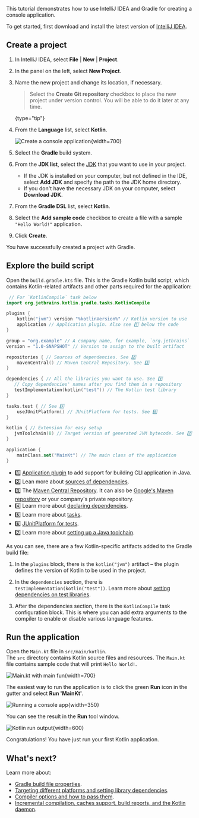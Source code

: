 [//]: # (title: Get started with Gradle and Kotlin/JVM)

This tutorial demonstrates how to use IntelliJ IDEA and Gradle for creating a console application.

To get started, first download and install the latest version of [IntelliJ IDEA](https://www.jetbrains.com/idea/download/index.html).

## Create a project

1. In IntelliJ IDEA, select **File** | **New** | **Project**.
2. In the panel on the left, select **New Project**.
3. Name the new project and change its location, if necessary.

   > Select the **Create Git repository** checkbox to place the new project under version control. You will be able to do
   > it later at any time.
   >
   {type="tip"}

4. From the **Language** list, select **Kotlin**.

   ![Create a console application](jvm-new-gradle-project.png){width=700}

5. Select the **Gradle** build system.
6. From the **JDK list**, select the [JDK](https://www.oracle.com/java/technologies/downloads/) that you want to use in
   your project.
    * If the JDK is installed on your computer, but not defined in the IDE, select **Add JDK** and specify the path to the
      JDK home directory.
    * If you don't have the necessary JDK on your computer, select **Download JDK**.

7. From the **Gradle DSL** list, select **Kotlin**.
8. Select the **Add sample code** checkbox to create a file with a sample `"Hello World!"` application.
9. Click **Create**.

You have successfully created a project with Gradle.

## Explore the build script

Open the `build.gradle.kts` file. This is the Gradle Kotlin build script, which contains Kotlin-related artifacts and other parts required for the application:

```kotlin
 // For `KotlinCompile` task below
import org.jetbrains.kotlin.gradle.tasks.KotlinCompile

plugins {
    kotlin("jvm") version "%kotlinVersion%" // Kotlin version to use
    application // Application plugin. Also see 1️⃣ below the code
}

group = "org.example" // A company name, for example, `org.jetbrains`
version = "1.0-SNAPSHOT" // Version to assign to the built artifact

repositories { // Sources of dependencies. See 2️⃣
    mavenCentral() // Maven Central Repository. See 3️⃣
}

dependencies { // All the libraries you want to use. See 4️⃣
   // Copy dependencies' names after you find them in a repository
   testImplementation(kotlin("test")) // The Kotlin test library
}

tasks.test { // See 5️⃣
    useJUnitPlatform() // JUnitPlatform for tests. See 6️⃣
}

kotlin { // Extension for easy setup
   jvmToolchain(8) // Target version of generated JVM bytecode. See 7️⃣
}

application {
    mainClass.set("MainKt") // The main class of the application
}
```

* 1️⃣ [Application plugin](https://docs.gradle.org/current/userguide/application_plugin.html) to add support for building CLI application in Java.
* 2️⃣ Lean more about [sources of dependencies](https://docs.gradle.org/current/userguide/declaring_repositories.html).
* 3️⃣ The [Maven Central Repository](https://search.maven.org/). It can also be [Google's Maven repository](https://maven.google.com/web/index.html) or your company's private repository.
* 4️⃣ Learn more about [declaring dependencies](https://docs.gradle.org/current/userguide/declaring_dependencies.html).
* 5️⃣ Learn more about [tasks](https://docs.gradle.org/current/dsl/org.gradle.api.Task.html).
* 6️⃣ [JUnitPlatform for tests](https://docs.gradle.org/current/javadoc/org/gradle/api/tasks/testing/Test.html#useJUnitPlatform).
* 7️⃣ Learn more about [setting up a Java toolchain](gradle-configure-project.md#gradle-java-toolchains-support).

As you can see, there are a few Kotlin-specific artifacts added to the Gradle build file:

1. In the `plugins` block, there is the `kotlin("jvm")` artifact – the plugin defines the version of Kotlin to be used in the project.

2. In the `dependencies` section, there is `testImplementation(kotlin("test"))`. 
   Learn more about [setting dependencies on test libraries](gradle-configure-project.md#set-dependencies-on-test-libraries).

3. After the dependencies section, there is the `KotlinCompile` task configuration block.
   This is where you can add extra arguments to the compiler to enable or disable various language features.

## Run the application

Open the `Main.kt` file in `src/main/kotlin`.  
The `src` directory contains Kotlin source files and resources. The `Main.kt` file contains sample code that will print
`Hello World!`.

![Main.kt with main fun](jvm-main-kt-initial-gradle.png){width=700}

The easiest way to run the application is to click the green **Run** icon in the gutter and select **Run 'MainKt'**.

![Running a console app](jvm-run-app-gradle.png){width=350}

You can see the result in the **Run** tool window.

![Kotlin run output](jvm-output-gradle.png){width=600}

Congratulations! You have just run your first Kotlin application.

## What's next?

Learn more about:
* [Gradle build file properties](https://docs.gradle.org/current/dsl/org.gradle.api.Project.html#N14E9A).
* [Targeting different platforms and setting library dependencies](gradle-configure-project.md).
* [Compiler options and how to pass them](gradle-compiler-options.md).
* [Incremental compilation, caches support, build reports, and the Kotlin daemon](gradle-compilation-and-caches.md).
